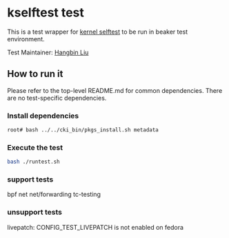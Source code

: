 # kselftest test
This is a test wrapper for [kernel selftest](https://github.com/torvalds/linux/tree/master/tools/testing/selftests) to be run in beaker test environment.

Test Maintainer: [Hangbin Liu](mailto:haliu@redhat.com)

## How to run it
Please refer to the top-level README.md for common dependencies. There are no test-specific dependencies.

### Install dependencies
```bash
root# bash ../../cki_bin/pkgs_install.sh metadata
```

### Execute the test
```bash
bash ./runtest.sh
```

### support tests
bpf
net
net/forwarding
tc-testing

### unsupport tests
livepatch: CONFIG_TEST_LIVEPATCH is not enabled on fedora
